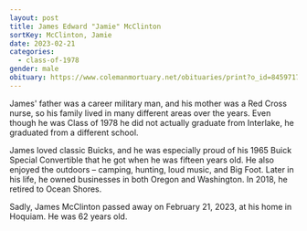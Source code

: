 ```yaml
---
layout: post
title: James Edward "Jamie" McClinton
sortKey: McClinton, Jamie
date: 2023-02-21
categories:
  - class-of-1978
gender: male
obituary: https://www.colemanmortuary.net/obituaries/print?o_id=8459717
---
```

James' father was a career military man, and his mother was a Red Cross nurse, so his family lived in many different areas over the years. Even though he was Class of 1978 he did not actually graduate from Interlake, he graduated from a different school.

James loved classic Buicks, and he was especially proud of his 1965 Buick Special Convertible that he got when he was fifteen years old. He also enjoyed the outdoors – camping, hunting, loud music, and Big Foot. Later in his life, he owned businesses in both Oregon and Washington. In 2018, he retired to Ocean Shores.

Sadly, James McClinton passed away on February 21, 2023, at his home in Hoquiam. He was 62 years old.